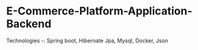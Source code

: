 # E-Commerce-Platform-Application-Backend
Technologies -: Spring boot, Hibernate Jpa, Mysql, Docker, Json
